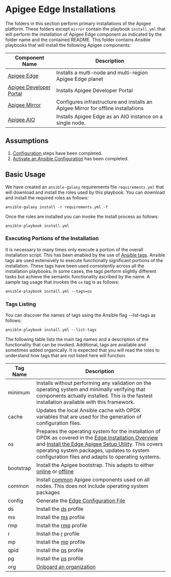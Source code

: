 # Apigee Edge Installations

The folders in this section perform primary installations of the Apigee platform. These folders except `mirror` contain the playbook 
`install.yml` that will perform the installation of Apigee Edge component as indicated by the folder name and the 
contained README. This folder contains Ansible playbooks that will install the following Apigee components:

| Component Name | Description | 
|--- | --- |
| [Apigee Edge](multi-node) | Installs a multi-node and multi-region Apigee Edge planet |
| [Apigee Developer Portal](devportal) | Installs Apigee Developer Portal |
| [Apigee Mirror](../infrastructure/mirror) | Configures infrastructure and installs an Apigee Mirror for offline installations |
| [Apigee AIO](aio) |  Installs Apigee Edge as an AIO instance on a single node. |

## Assumptions

1. [Configuration](../../README.md#usage-overview ) steps have been completed. 
1. [Activate an Ansible Configuration](../../README-activate-an-ansible-configuration.md) has been completed.

## Basic Usage
We have created an `ansible-galaxy` requirements file `requirements.yml` that will download and install the roles 
used by this playbook. You can download and install the required roles as follows: 

    ansible-galaxy install -r requirements.yml -f
    
Once the roles are installed you can invoke the install process as follows:

    ansible-playbook install.yml

### Executing Portions of the Installation
It is necessary to many times only execute a portion of the overall installation script. This has been enabled by the 
use of [Ansible tags](http://docs.ansible.com/ansible/latest/cli/ansible-playbook.html#cmdoption-ansible-playbook-tags). 
Ansible tags are used extensively to execute functionally significant portions of the installation. These tags have been 
used consistently across all the installation playbooks. In some cases, the tags perform slightly different tasks but 
achieve the semantic functionality ascribed by the name. A sample tag usage that invokes the `os` tag is as follows: 

    ansible-playbook install.yml --tags=os
    
### Tags Listing
You can discover the names of tags using the Ansible flag --list-tags as follows: 

    ansible-playbook install.yml --list-tags
    
The following table lists the main tag names and a description of the functionality that can be invoked. Additional, tags
are available and sometimes added organically. It is expected that you will read the roles to understand how tags that are
not listed here will function. 

| Tag Name | Description |
| --- | --- |
| minimum | Installs without performing any validation on the operating system and minimally verifying that components actually installed. This is the fastest installation available with this framework. |
| cache | Updates the local Ansible cache with OPDK variables that are used for the generation of configuration files. |
| os | Prepares the operating system for the installation of OPDK as covered in the [Edge Installation Overview](https://docs.apigee.com/private-cloud/v4.18.01/installation-overview) and [Install the Edge Apigee Setup Utility](https://docs.apigee.com/private-cloud/v4.18.01/install-edge-apigee-setup-utility). This covers operating system packages, updates to system configuration files and adapts to operating systems. |
| bootstrap | Install the Apigee bootstrap. This adapts to either [online](https://docs.apigee.com/private-cloud/v4.18.01/install-edge-apigee-setup-utility#installedgeapigeesetuputilityonanodewithanexternalinternetconnection) or [offline](https://docs.apigee.com/private-cloud/v4.18.01/install-edge-apigee-setup-utility#installedgeapigeesetuputilityonanodewithnoexternalinternetconnection) |
| common | Install [common](https://docs.apigee.com/private-cloud/v4.18.01/install-edge-apigee-setup-utility) Apigee components used on all nodes. This does not include operating system packages |
| config | Generate the [Edge Configuration File](https://docs.apigee.com/private-cloud/v4.18.01/edge-configuration-file-reference) |
| ds | Install the [ds](https://docs.apigee.com/private-cloud/v4.18.01/install-edge-components-node#specifyingthecomponentstoinstall) profile | 
| ms | Install the [ms](https://docs.apigee.com/private-cloud/v4.18.01/install-edge-components-node#specifyingthecomponentstoinstall) profile | 
| rmp | Install the [rmp](https://docs.apigee.com/private-cloud/v4.18.01/install-edge-components-node#specifyingthecomponentstoinstall) profile | 
| r | Install the [r](https://docs.apigee.com/private-cloud/v4.18.01/install-edge-components-node#specifyingthecomponentstoinstall) profile | 
| mp | Install the [mp](https://docs.apigee.com/private-cloud/v4.18.01/install-edge-components-node#specifyingthecomponentstoinstall) profile | 
| qpid | Install the [qs](https://docs.apigee.com/private-cloud/v4.18.01/install-edge-components-node#specifyingthecomponentstoinstall) profile | 
| pg | Install the [ps](https://docs.apigee.com/private-cloud/v4.18.01/install-edge-components-node#specifyingthecomponentstoinstall) profile |
| org | [Onboard an organization](https://docs.apigee.com/private-cloud/v4.18.01/onboard-organization) |
